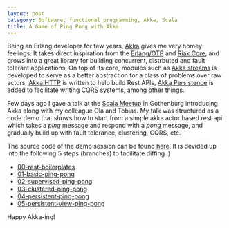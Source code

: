 ```yaml
---
layout: post
category: Software, functional programming, Akka, Scala
title: A Game of Ping Pong with Akka
---
```


Being an Erlang developer for few years, [Akka](http://akka.io) gives me very homey feelings. It
takes direct inspiration from the [Erlang/OTP](http://www.erlang.org/) and
[Riak Core](https://github.com/basho/riak_core), and grows into a great library for
building concurrent, distrbuted and fault tolerant applications. On top of its core,
modules such as [Akka streams](http://doc.akka.io/docs/akka/current/scala/stream/index.html) is
developed to serve as a better abstraction for a class of problems over raw actors;
[Akka HTTP](http://doc.akka.io/docs/akka-http/current/scala.html) is written to help build Rest APIs,
[Akka Persistence](http://doc.akka.io/docs/akka/current/scala/persistence.html) is added to facilitate
writing [CQRS](https://en.wikipedia.org/wiki/Command%E2%80%93query_separation) systems, among other things.

Few days ago I gave a talk at the [Scala Meetup](http://www.meetup.com/Scala-Geats/)
in Gothenburg introducing Akka along with my colleague Ola and Tobias. My talk was structured as
a code demo that shows how to start from a simple akka actor based rest api which takes a *ping* message
and respond with a *pong* message, and gradually build up with fault tolerance, clustering, CQRS, etc.

The source code of the demo session can be found [here](https://github.com/liuhongchao/pingpong-with-akka).
It is devided up into the following 5 steps (branches) to facilitate diffing :)

- [00-rest-boilerplates](https://github.com/liuhongchao/pingpong-with-akka/tree/00-rest-boilerplates)
- [01-basic-ping-pong](https://github.com/liuhongchao/pingpong-with-akka/tree/01-basic-ping-pong)
- [02-supervised-ping-pong](https://github.com/liuhongchao/pingpong-with-akka/tree/02-supervised-ping-pong)
- [03-clustered-ping-pong](https://github.com/liuhongchao/pingpong-with-akka/tree/03-clustered-ping-pong)
- [04-persistent-ping-pong](https://github.com/liuhongchao/pingpong-with-akka/tree/04-persistent-ping-pong)
- [05-persistent-view-ping-pong](https://github.com/liuhongchao/pingpong-with-akka/tree/05-persistent-view-ping-pong)

Happy Akka-ing!
